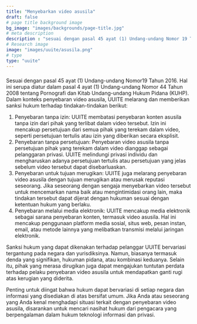 ```yaml
---
title: "Menyebarkan video asusila"
draft: false
# page title background image
bg_image: "images/backgrounds/page-title.jpg"
# meta description
description : "sesuai dengan pasal 45 ayat (1) Undang-undang Nomor 19 Tahun 2016. Hal ini serupa diatur dalam pasal 4 ayat (1) Undang-undang Nomor 44 Tahun 2008 tentang Pornografi dan Kitab Undang-undang Hukum Pidana (KUHP)."
# Research image
image: "images/uuite/asusila.png"
# type
type: "uuite"
---
```


###     

Sesuai dengan pasal 45 ayat (1) Undang-undang Nomor19 Tahun 2016. Hal ini serupa diatur dalam pasal 4 ayat (1) Undang-undang Nomor 44 Tahun 2008 tentang Pornografi dan Kitab Undang-undang Hukum Pidana (KUHP).
Dalam konteks penyebaran video asusila, UUITE melarang dan memberikan sanksi hukum terhadap tindakan-tindakan berikut:

1. Penyebaran tanpa izin: UUITE membatasi penyebaran konten asusila tanpa izin dari pihak yang terlibat dalam video tersebut. Izin ini mencakup persetujuan dari semua pihak yang terekam dalam video, seperti persetujuan tertulis atau izin yang diberikan secara eksplisit.
2. Penyebaran tanpa persetujuan: Penyebaran video asusila tanpa persetujuan pihak yang terekam dalam video dianggap sebagai pelanggaran privasi. UUITE melindungi privasi individu dan mengharuskan adanya persetujuan tertulis atau persetujuan yang jelas sebelum video tersebut dapat disebarluaskan.
3. Penyebaran untuk tujuan merugikan: UUITE juga melarang penyebaran video asusila dengan tujuan merugikan atau merusak reputasi seseorang. Jika seseorang dengan sengaja menyebarkan video tersebut untuk mencemarkan nama baik atau mengintimidasi orang lain, maka tindakan tersebut dapat dijerat dengan hukuman sesuai dengan ketentuan hukum yang berlaku.
4. Penyebaran melalui media elektronik: UUITE mencakup media elektronik sebagai sarana penyebaran konten, termasuk video asusila. Hal ini mencakup penggunaan platform media sosial, situs web, pesan instan, email, atau metode lainnya yang melibatkan transmisi melalui jaringan elektronik.

Sanksi hukum yang dapat dikenakan terhadap pelanggar UUITE bervariasi tergantung pada negara dan yurisdiksinya. Namun, biasanya termasuk denda yang signifikan, hukuman pidana, atau kombinasi keduanya. Selain itu, pihak yang merasa dirugikan juga dapat mengajukan tuntutan perdata terhadap pelaku penyebaran video asusila untuk mendapatkan ganti rugi atas kerugian yang diderita.

Penting untuk diingat bahwa hukum dapat bervariasi di setiap negara dan informasi yang disediakan di atas bersifat umum. Jika Anda atau seseorang yang Anda kenal menghadapi situasi terkait dengan penyebaran video asusila, disarankan untuk mencari nasihat hukum dari pengacara yang berpengalaman dalam hukum teknologi informasi dan privasi.
